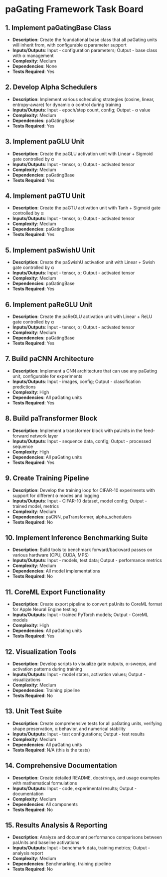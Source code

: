 # paGating Framework Task Board

## 1. Implement paGatingBase Class
- **Description**: Create the foundational base class that all paGating units will inherit from, with configurable α parameter support
- **Inputs/Outputs**: Input - configuration parameters; Output - base class with α management
- **Complexity**: Medium
- **Dependencies**: None
- **Tests Required**: Yes

## 2. Develop Alpha Schedulers
- **Description**: Implement various scheduling strategies (cosine, linear, entropy-aware) for dynamic α control during training
- **Inputs/Outputs**: Input - epoch/step count, config; Output - α value
- **Complexity**: Medium
- **Dependencies**: paGatingBase
- **Tests Required**: Yes

## 3. Implement paGLU Unit
- **Description**: Create the paGLU activation unit with Linear + Sigmoid gate controlled by α
- **Inputs/Outputs**: Input - tensor, α; Output - activated tensor
- **Complexity**: Medium
- **Dependencies**: paGatingBase
- **Tests Required**: Yes

## 4. Implement paGTU Unit
- **Description**: Create the paGTU activation unit with Tanh + Sigmoid gate controlled by α
- **Inputs/Outputs**: Input - tensor, α; Output - activated tensor
- **Complexity**: Medium
- **Dependencies**: paGatingBase
- **Tests Required**: Yes

## 5. Implement paSwishU Unit
- **Description**: Create the paSwishU activation unit with Linear + Swish gate controlled by α
- **Inputs/Outputs**: Input - tensor, α; Output - activated tensor
- **Complexity**: Medium
- **Dependencies**: paGatingBase
- **Tests Required**: Yes

## 6. Implement paReGLU Unit
- **Description**: Create the paReGLU activation unit with Linear + ReLU gate controlled by α
- **Inputs/Outputs**: Input - tensor, α; Output - activated tensor
- **Complexity**: Medium
- **Dependencies**: paGatingBase
- **Tests Required**: Yes

## 7. Build paCNN Architecture
- **Description**: Implement a CNN architecture that can use any paGating unit, configurable for experiments
- **Inputs/Outputs**: Input - images, config; Output - classification predictions
- **Complexity**: High
- **Dependencies**: All paGating units
- **Tests Required**: Yes

## 8. Build paTransformer Block
- **Description**: Implement a transformer block with paUnits in the feed-forward network layer
- **Inputs/Outputs**: Input - sequence data, config; Output - processed sequence
- **Complexity**: High
- **Dependencies**: All paGating units
- **Tests Required**: Yes

## 9. Create Training Pipeline
- **Description**: Develop the training loop for CIFAR-10 experiments with support for different α modes and logging
- **Inputs/Outputs**: Input - CIFAR-10 dataset, model config; Output - trained model, metrics
- **Complexity**: Medium
- **Dependencies**: paCNN, paTransformer, alpha_schedulers
- **Tests Required**: No

## 10. Implement Inference Benchmarking Suite
- **Description**: Build tools to benchmark forward/backward passes on various hardware (CPU, CUDA, MPS)
- **Inputs/Outputs**: Input - models, test data; Output - performance metrics
- **Complexity**: Medium
- **Dependencies**: All model implementations
- **Tests Required**: No

## 11. CoreML Export Functionality
- **Description**: Create export pipeline to convert paUnits to CoreML format for Apple Neural Engine testing
- **Inputs/Outputs**: Input - trained PyTorch models; Output - CoreML models
- **Complexity**: High
- **Dependencies**: All paGating units
- **Tests Required**: Yes

## 12. Visualization Tools
- **Description**: Develop scripts to visualize gate outputs, α-sweeps, and activation patterns during training
- **Inputs/Outputs**: Input - model states, activation values; Output - visualizations
- **Complexity**: Medium
- **Dependencies**: Training pipeline
- **Tests Required**: No

## 13. Unit Test Suite
- **Description**: Create comprehensive tests for all paGating units, verifying shape preservation, α behavior, and numerical stability
- **Inputs/Outputs**: Input - test configurations; Output - test results
- **Complexity**: Medium
- **Dependencies**: All paGating units
- **Tests Required**: N/A (this is the tests)

## 14. Comprehensive Documentation
- **Description**: Create detailed README, docstrings, and usage examples with mathematical formulations
- **Inputs/Outputs**: Input - code, experimental results; Output - documentation
- **Complexity**: Medium
- **Dependencies**: All components
- **Tests Required**: No

## 15. Results Analysis & Reporting
- **Description**: Analyze and document performance comparisons between paUnits and baseline activations
- **Inputs/Outputs**: Input - benchmark data, training metrics; Output - analysis report
- **Complexity**: Medium
- **Dependencies**: Benchmarking, training pipeline
- **Tests Required**: No